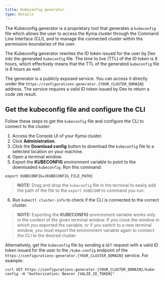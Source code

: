 ```yaml
---
title: Kubeconfig generator
type: Details
---
```


The Kubeconfig generator is a proprietary tool that generates a `kubeconfig` file which allows the user to access the Kyma cluster through the Command Line Interface (CLI), and to manage the connected cluster within the permission boundaries of the user.

The Kubeconfig generator rewrites the ID token issued for the user by Dex into the generated `kubeconfig` file. The time to live (TTL) of the ID token is 8 hours, which effectively means that the TTL of the generated `kubeconfig` file is 8 hours as well.

The generator is a publicly exposed service. You can access it directly under the `https://configurations-generator.{YOUR_CLUSTER_DOMAIN}` address. The service requires a valid ID token issued by Dex to return a code `200` result.

## Get the kubeconfig file and configure the CLI

Follow these steps to get the `kubeconfig` file and configure the CLI to connect to the cluster:

1. Access the Console UI of your Kyma cluster.
2. Click **Administration**.
3. Click the **Download config** button to download the `kubeconfig` file to a selected location on your machine.
4. Open a terminal window.
5. Export the **KUBECONFIG** environment variable to point to the downloaded `kubeconfig`. Run this command:
  ```
  export KUBECONFIG={KUBECONFIG_FILE_PATH}
  ```
  >**NOTE:** Drag and drop the `kubeconfig` file in the terminal to easily add the path of the file to the `export KUBECONFIG` command you run.

6. Run `kubectl cluster-info` to check if the CLI is connected to the correct cluster.

>**NOTE:** Exporting the **KUBECONFIG** environment variable works only in the context of the given terminal window. If you close the window in which you exported the variable, or if you switch to a new terminal window, you must export the environment variable again to connect the CLI to the desired cluster.

Alternatively, get the `kubeconfig` file by sending a `GET` request with a valid ID token issued for the user to the `/kube-config` endpoint of the `https://configurations-generator.{YOUR_CLUSTER_DOMAIN}` service. For example:
```
curl GET https://configurations-generator.{YOUR_CLUSTER_DOMAIN}/kube-config -H "Authorization: Bearer {VALID_ID_TOKEN}"
```
